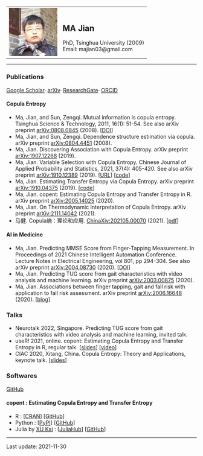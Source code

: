 <table border = "0">
  <tr>
    <td><img src="/head.jpeg" /></td>
    <td> <h2> MA Jian </h2> PhD, Tsinghua University (2009) <br> Email: majian03@gmail.com </td>
  </tr>
</table>

---

### Publications
[Google Scholar](https://scholar.google.com/citations?user=gqCD4kwAAAAJ)·
[arXiv](http://arxiv.org/a/ma_j_3)·
[ResearchGate](https://www.researchgate.net/profile/Jian_Ma9)·
[ORCID](https://orcid.org/0000-0001-5357-1921)

#### Copula Entropy
* Ma, Jian, and Sun, Zengqi. Mutual information is copula entropy. Tsinghua Science & Technology, 2011, 16(1): 51-54. See also arXiv preprint [arXiv:0808.0845](https://arxiv.org/abs/0808.0845) (2008). [[DOI](https://doi.org/10.1016/S1007-0214(11)70008-6)]
* Ma, Jian, and Sun, Zengqi. Dependence structure estimation via copula. arXiv preprint [arXiv:0804.4451](https://arxiv.org/abs/0804.4451) (2008).
* Ma, Jian. Discovering Association with Copula Entropy. arXiv preprint [arXiv:1907.12268](https://arxiv.org/abs/1907.12268) (2019). 
* Ma, Jian. Variable Selection with Copula Entropy. Chinese Journal of Applied Probability and Statistics, 2021, 37(4): 405-420. See also arXiv preprint [arXiv:1910.12389](https://arxiv.org/abs/1910.12389) (2019). [[URL](http://aps.ecnu.edu.cn/CN/10.3969/j.issn.1001-4268.2021.04.006)] [[code](https://github.com/majianthu/aps2020)]
* Ma, Jian. Estimating Transfer Entropy via Copula Entropy. arXiv preprint [arXiv:1910.04375](https://arxiv.org/abs/1910.04375) (2019). [[code](https://github.com/majianthu/transferentropy)]
* Ma, Jian. copent: Estimating Copula Entropy and Transfer Entropy in R. arXiv preprint [arXiv:2005.14025](https://arxiv.org/abs/2005.14025) (2020).
* Ma, Jian. On Thermodynamic Interpretation of Copula Entropy. arXiv preprint [arXiv:2111.14042](https://arxiv.org/abs/2111.14042) (2021).
* 马健. Copula熵：理论和应用. [ChinaXiv:202105.00070](http://chinaxiv.org/abs/202105.00070) (2021). [[pdf](/ce-survey.pdf)]

#### AI in Medicine
* Ma, Jian. Predicting MMSE Score from Finger-Tapping Measurement.  In Proceedings of 2021 Chinese Intelligent Automation Conference. Lecture Notes in Electrical Engineering, vol 801, pp 294-304. See also arXiv preprint [arXiv:2004.08730](https://arxiv.org/abs/2004.08730) (2020). [[DOI](https://doi.org/10.1007/978-981-16-6372-7_34)]
* Ma, Jian. Predicting TUG score from gait characteristics with video analysis and machine learning. arXiv preprint [arXiv:2003.00875](https://arxiv.org/abs/2003.00875) (2020).
* Ma, Jian. Associations between finger tapping, gait and fall risk with application to fall risk assessment. arXiv preprint [arXiv:2006.16648](https://arxiv.org/abs/2006.16648) (2020). [[blog](https://www.hitachi.com.cn/hcrd/sc/aiblog/0924/index.html)]

### Talks
* Neurotalk 2022, Singapore. Predicting TUG score from gait characteristics with video analysis and machine learning, invited talk.
* useR! 2021, online. copent: Estimating Copula Entropy and Transfer Entropy in R, regular talk. [[slides](/useR2021.pdf)] [[video](https://www.youtube.com/watch?v=5IKm9MHGoDM)]
* CIAC 2020, Xitang, China. Copula Entropy: Theory and Applications, keynote talk. [[slides](/ciac2020ce.pdf)]

### Softwares
[GitHub](https://github.com/majianthu)

#### copent : Estimating Copula Entropy and Transfer Entropy
* R : [[CRAN](https://cran.r-project.org/package=copent)] [[GitHub](https://github.com/majianthu/copent)]
* Python : [[PyPI](https://pypi.org/project/copent)] [[GitHub](https://github.com/majianthu/pycopent)]
* Julia by  [XU Kai](https://github.com/xukai92/) : [[JuliaHub](https://juliahub.com/ui/Packages/CopEnt/rRUXw/0.1.0)] [[GitHub](https://github.com/xukai92/CopEnt.jl)]

---
Last update: 2021-11-30
